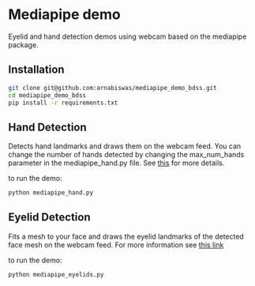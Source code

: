 # Mediapipe demo
Eyelid and hand detection demos using webcam based on the mediapipe package.

## Installation
```bash
git clone git@github.com:arnabiswas/mediapipe_demo_bdss.git
cd mediapipe_demo_bdss
pip install -r requirements.txt
```

## Hand Detection
Detects hand landmarks and draws them on the webcam feed.
You can change the number of hands detected by changing the max_num_hands parameter in the mediapipe_hand.py file.
See [this](https://google.github.io/mediapipe/solutions/hands.html) for more details.

to run the demo:
```bash
python mediapipe_hand.py
```

## Eyelid Detection
Fits a mesh to your face and draws the eyelid landmarks of the detected face mesh on the webcam feed.
For more information see [this link](https://google.github.io/mediapipe/solutions/face_mesh)

to run the demo:
```bash
python mediapipe_eyelids.py
```